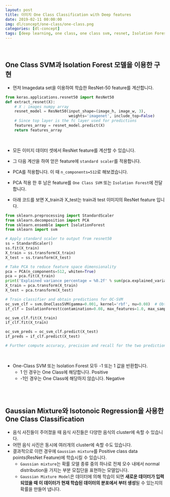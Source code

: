 ```yaml
---
layout: post
title: 이미지 One Class Classification with Deep features
date: 2019-02-11 00:00:00
img: dl/concept/one-class/one-class.png
categories: [dl-concept] 
tags: [deep learning, one class, one class svm, resnet, Isolation Forest, Gaussian Mixture] # add tag
---
```


<br>

## One Class SVM과 Isolation Forest 모델을 이용한 구현

+ 먼저 Imagedata set을 이용하여 학습한 ResNet-50 feature를 계산합니다.

```python
from keras.applications.resnet50 import ResNet50
def extract_resnet(X):  
    # X : images numpy array
    resnet_model = ResNet50(input_shape=(image_h, image_w, 3), 
							weights='imagenet', include_top=False)  
	# Since top layer is the fc layer used for predictions
    features_array = resnet_model.predict(X)
    return features_array
```

<br>

+ 모든 이미지 데이터 셋에서 ResNet feature를 계산할 수 있습니다.
+ 그 다음 계산을 하여 얻은 feature에 `standard scaler`를 적용합니다.
+ PCA를 적용합니다. 이 때 `n_components=512`로 해보겠습니다.
+ PCA 적용 한 후 남은 feature를 `One Class SVM` 또는 `Isolation Forest`에 전달합니다.

+ 아래 코드를 보면 X_train과 X_test는 train과 test 이미지의 ResNet feature 입니다.

```python
from sklearn.preprocessing import StandardScaler
from sklearn.decomposition import PCA
from sklearn.ensemble import IsolationForest
from sklearn import svm

# Apply standard scaler to output from resnet50
ss = StandardScaler()
ss.fit(X_train)
X_train = ss.transform(X_train)
X_test = ss.transform(X_test)

# Take PCA to reduce feature space dimensionality
pca = PCA(n_components=512, whiten=True)
pca = pca.fit(X_train)
print('Explained variance percentage = %0.2f' % sum(pca.explained_variance_ratio_))
X_train = pca.transform(X_train)
X_test = pca.transform(X_test)

# Train classifier and obtain predictions for OC-SVM
oc_svm_clf = svm.OneClassSVM(gamma=0.001, kernel='rbf', nu=0.08)  # Obtained using grid search
if_clf = IsolationForest(contamination=0.08, max_features=1.0, max_samples=1.0, n_estimators=40)  # Obtained using grid search

oc_svm_clf.fit(X_train)
if_clf.fit(X_train)

oc_svm_preds = oc_svm_clf.predict(X_test)
if_preds = if_clf.predict(X_test)

# Further compute accuracy, precision and recall for the two predictions sets obtained
```

<br>

+ One-Class SVM 또는 Isolation Forest 모두 -1 또는 1 값을 반환합니다.
	+ 1 인 경우는 One Class에 해당합니다. Positive
	+ -1인 경우는 One Class에 해당하지 않습니다. Negative

<br><br>

## Gaussian Mixture와 Isotonoic Regression을 사용한 One Class Classification

+ 음식 사진들이 주어졌을 때 음식 사진들은 다양한 음식의 cluster에 속할 수 있습니다.
+ 어떤 음식 사진은 동시에 여러개의 cluster에 속할 수도 있습니다.
+ 결과적으로 이런 경우에 `Gaussian mixture`를 Positive class data points(ResNet Feature)에 학습시킬 수 있습니다.
	+ `Gaussian mixture`는 확률 모델 종류 중의 하나로 전체 모수 내에서 normal distribution을 가지는 부분 모집단을 표현하는 모델입니다.
	+ `Gaussian Mixture Model`은 데이터에 의해 학습이 되면 **새로운 데이터가 입력 되었을 때 이 데이터가 현재 학습된 데이터의 분포에서 부터 생성**될 수 있는지의 확률을 만들어 냅니다.
